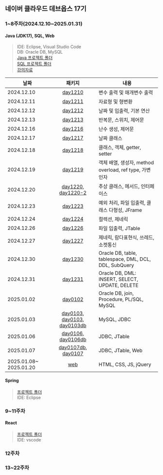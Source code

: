 ## 네이버 클라우드 데브옵스 17기

### 1&#126;8주차(2024.12.10&#126;2025.01.31)
#### **Java (JDK17), SQL, Web**  
> IDE: Eclipse, Visual Studio Code  
> DB: Oracle DB, MySQL  
> [Java 프로젝트 폴더](./java/workspace/classProject/)  
> [SQL 프로젝트 폴더](./sql/)  
> [강의자료](./강의자료/)

|날짜|패키지|내용|
|---|:---:|---|
|2024.12.10|[day1210](./java/workspace/classProject/day1210/)|변수 출력 및 매개변수 출력|
|2024.12.11|[day1211](./java/workspace/classProject/day1211/)|자료형 및 형변환|
|2024.12.12|[day1212](./java/workspace/classProject/day1212/)|날짜 및 입출력, 기본 연산|
|2024.12.13|[day1213](./java/workspace/classProject/day1213/)|반복문, 스위치, 제어문|
|2024.12.16|[day1216](./java/workspace/classProject/day1216/)|난수 생성, 제어문|
|2024.12.17|[day1217](./java/workspace/classProject/day1217/)|날짜 클래스|
|2024.12.18|[day1218](./java/workspace/classProject/day1218/)|클래스, 객체, getter, setter|
|2024.12.19|[day1219](./java/workspace/classProject/day1219/)|객체 배열, 생성자, method overload, ref type, 가변 인자|
|2024.12.20|[day1220](./java/workspace/classProject/day1220/), [day1220-2](./java/workspace/classProject/day1220_2/)|추상 클래스, 메서드, 인터페이스|
|2024.12.23|[day1223](./java/workspace/classProject/day1223/)|예외 처리, 파일 입출력, 클래스 다형성, JFrame|
|2024.12.24|[day1224](./java/workspace/classProject/day1224/)|컬렉션, 제네릭|
|2024.12.26|[day1226](./java/workspace/classProject/day1226/)|파일 입출력, JTable|
|2024.12.27|[day1227](./java/workspace/classProject/day1227/)|제네릭, 람다표현식, 쓰레드, 소켓통신|
|2024.12.30|[day1230](./sql/day1230/)|Oracle DB, table, tablespace, DML, DCL, DDL, SubQuery|
|2024.12.31|[day1231](./sql/day1231/)|Oracle DB, DML: INSERT, SELECT, UPDATE, DELETE|
|2025.01.02|[day0102](./sql/day0102/)|Oracle DB, join, Procedure, PL/SQL, MySQL|
|2025.01.03|[day0103](./sql/day0103/), [day0103](./java/workspace/classProject/day0103/), [day0103db](./java/workspace/classProject/day0103db/)|MySQL, JDBC|
|2025.01.06|[day0106](./java/workspace/classProject/day0106/), [day0106db](./java/workspace/classProject/day0106db/)|JDBC, JTable|
|2025.01.07|[day0107db](./java/workspace/classProject/day0107db/), [day0107](./web/day0107/)|JDBC, JTable, Web|
|2025.01.08&#126; 2025.01.20|[web](./web/)|HTML, CSS, JS, jQuery|

#### **Spring**  
> [프로젝트 폴더](./spring/)  
> IDE: Eclipse

### 9&#126;11주차
#### **React**  
> [프로젝트 폴더](./react/)  
> IDE: vscode

### 12주차

### 13&#126;22주차